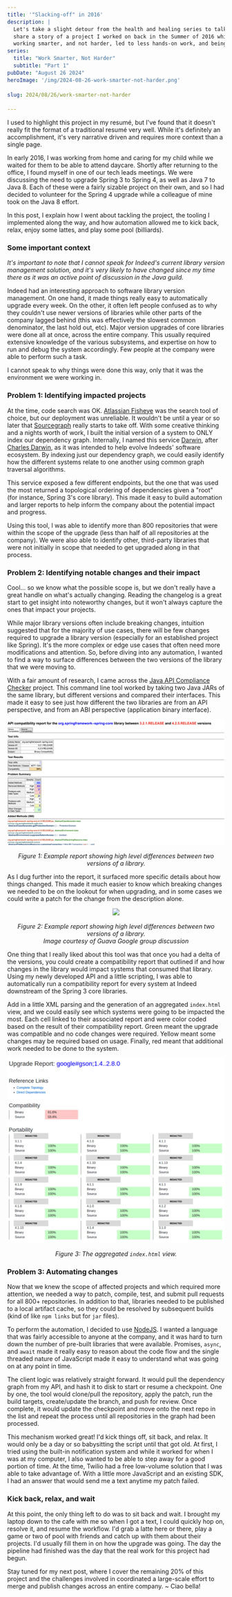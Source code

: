 ```yaml
---
title: '"Slacking-off" in 2016'
description: |
  Let's take a slight detour from the health and healing series to talk a little more tech. Specifically, I want to
  share a story of a project I worked on back in the Summer of 2016 while at Indeed. It's a great example of where
  working smarter, and not harder, led to less hands-on work, and being able to spend my day playing pool (billiards).
series:
  title: "Work Smarter, Not Harder"
  subtitle: "Part 1"
pubDate: "August 26 2024"
heroImage: '/img/2024-08-26-work-smarter-not-harder.png'

slug: 2024/08/26/work-smarter-not-harder

---
```


I used to highlight this project in my resumé, but I've found that it doesn't really fit the format of a traditional 
resumé very well. While it's definitely an accomplishment, it's very narrative driven and requires more context than a
single page.

In early 2016, I was working from home and caring for my child while we waited for them to be able to attend daycare.
Shortly after returning to the office, I found myself in one of our tech leads meetings. We were discussing the need to
upgrade Spring 3 to Spring 4, as well as Java 7 to Java 8. Each of these were a fairly sizable project on their own, and
so I had decided to volunteer for the Spring 4 upgrade while a colleague of mine took on the Java 8 effort.

In this post, I explain how I went about tackling the project, the tooling I implemented along the way, and how
automation allowed me to kick back, relax, enjoy some lattes, and play some pool (billiards).

### Some important context

_It's important to note that I cannot speak for Indeed's current library version management solution, and it's very
likely to have changed since my time there as it was an active point of discussion in the Java guild._

Indeed had an interesting approach to software library version management. On one hand, it made things really easy to
automatically upgrade every week. On the other, it often left people confused as to why they couldn't use newer versions
of libraries while other parts of the company lagged behind (this was effectively the slowest common denominator, the
last hold out, etc). Major version upgrades of core libraries were done all at once, across the entire company. This
usually required extensive knowledge of the various subsystems, and expertise on how to run and debug the system
accordingly. Few people at the company were able to perform such a task.

I cannot speak to why things were done this way, only that it was the environment we were working in.


### Problem 1: Identifying impacted projects

At the time, code search was OK. [Atlassian Fisheye][] was the search tool of choice, but our deployment was unreliable.
It wouldn't be until a year or so later that [Sourcegraph][] really starts to take off. With some creative thinking and
a nights worth of work, I built the initial version of a system to ONLY index our dependency graph. Internally, I named
this service [Darwin][], after [Charles Darwin][], as it was intended to help evolve Indeeds' software ecosystem. By
indexing just our dependency graph, we could easily identify how the different systems relate to one another using
common graph traversal algorithms.

This service exposed a few different endpoints, but the one that was used the most returned a topological ordering of
dependencies given a "root" (for instance, Spring 3's core library). This made it easy to build automation and larger
reports to help inform the company about the potential impact and progress.

Using this tool, I was able to identify more than 800 repositories that were within the scope of the upgrade (less than
half of all repositories at the company). We were also able to identify other, third-party libraries that were not
initially in scope that needed to get upgraded along in that process.

[Atlassian Fisheye]: https://www.atlassian.com/software/fisheye
[Sourcegraph]: https://sourcegraph.com/
[Darwin]: https://mya.sh/blog/2020/01/24/building-depscloud/
[Charles Darwin]: https://en.wikipedia.org/wiki/Charles_Darwin


### Problem 2: Identifying notable changes and their impact

Cool... so we know what the possible scope is, but we don't really have a great handle on what's actually changing.
Reading the changelog is a great start to get insight into noteworthy changes, but it won't always capture the ones
that impact your projects. 

While major library versions often include breaking changes, intuition suggested that for the majority of use cases,
there will be few changes required to upgrade a library version (especially for an established project like Spring).
It's the more complex or edge use cases that often need more modifications and attention. So, before diving into any
automation, I wanted to find a way to surface differences between the two versions of the library that we were moving
to.

With a fair amount of research, I came across the [Java API Compliance Checker][] project. This command line tool worked
by taking two Java JARs of the same library, but different versions and compared their interfaces. This made it easy to
see just how different the two libraries are from an API perspective, and from an ABI perspective (application binary
interface).

[Java API Compliance Checker]: https://lvc.github.io/japi-compliance-checker/

<div align="center">

![](/img/2024-08-26-spring-compatibility.png)

_Figure 1: Example report showing high level differences between two versions of a library._

</div>

As I dug further into the report, it surfaced more specific details about how things changed. This made it much easier
to know which breaking changes we needed to be on the lookout for when upgrading, and in some cases we could write a
patch for the change from the description alone.

<div align="center">

![](https://groups.google.com/group/guava-discuss/attach/1249a22b5d7f7/Screen%20Shot%202021-01-25%20at%2015.01.49.png?part=0.1&view=1)

_Figure 2: Example report showing high level differences between two versions of a library.<br/>
Image courtesy of Guava Google group discussion_

</div>


One thing that I really liked about this tool was that once you had a delta of the versions, you could create a 
compatibility report that outlined if and how changes in the library would impact systems that consumed that library.
Using my newly developed API and a little scripting, I was able to automatically run a compatibility report for every
system at Indeed downstream of the Spring 3 core libraries.

Add in a little XML parsing and the generation of an aggregated `index.html` view, and we could easily see which systems
were going to be impacted the most. Each cell linked to their associated report and were color coded based on the result
of their compatibility report. Green meant the upgrade was compatible and no code changes were required. Yellow meant
some changes may be required based on usage. Finally, red meant that additional work needed to be done to the system.

<div align="center">

![](/img/2024-08-26-aggregate-view.png)

_Figure 3: The aggregated `index.html` view._

</div>

### Problem 3: Automating changes

Now that we knew the scope of affected projects and which required more attention, we needed a way to patch, compile,
test, and submit pull requests for all 800+ repositories. In addition to that, libraries needed to be published to a
local artifact cache, so they could be resolved by subsequent builds (kind of like `npm links` but for `jar` files).

To perform the automation, I decided to use [NodeJS][]. I wanted a language that was fairly accessible to anyone at the
company, and it was hard to turn down the number of pre-built libraries that were available. Promises, `async`, and
`await` made it really easy to reason about the code flow and the single threaded nature of JavaScript made it easy to
understand what was going on at any point in time.

The client logic was relatively straight forward. It would pull the dependency graph from my API, and hash it to disk to
start or resume a checkpoint. One by one, the tool would clone/pull the repository, apply the patch, run the build
targets, create/update the branch, and push for review. Once complete, it would update the checkpoint and move onto the
next repo in the list and repeat the process until all repositories in the graph had been processed.

This mechanism worked great! I'd kick things off, sit back, and relax. It would only be a day or so babysitting the
script until that got old. At first, I tried using the built-in notification system and while it worked for when I was
at my computer, I also wanted to be able to step away for a good portion of time. At the time, Twilio had a free
low-volume solution that I was able to take advantage of. With a little more JavaScript and an existing SDK, I had an
answer that would send me a text anytime my patch failed.

[NodeJS]: https://nodejs.org/en

### Kick back, relax, and wait

At this point, the only thing left to do was to sit back and wait. I brought my laptop down to the cafe with me so when
I got a text, I could quickly hop on, resolve it, and resume the workflow. I'd grab a latte here or there, play a game
or two of pool with friends and catch up with them about their projects. I'd usually fill them in on how the upgrade was
going. The day the pipeline had finished was the day that the real work for this project had begun. 


Stay tuned for my next post, where I cover the remaining 20% of this project and the challenges involved in coordinated
a large-scale effort to merge and publish changes across an entire company. ~ Ciao bella!
